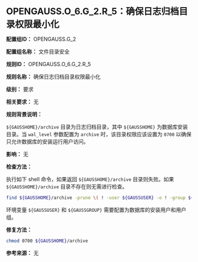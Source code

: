 **<font size="5">OPENGAUSS.O_6.G_2.R_5：确保日志归档目录权限最小化</font>**

**配置组ID：**
OPENGAUSS.G_2

**配置组名称：**
文件目录安全

**规则ID：**
OPENGAUSS.O_6.G_2.R_5

**规则名称：**
确保日志归档目录权限最小化

**级别：**
要求

**相关要求：**
无

**规则背景说明：**

`${GAUSSHOME}/archive` 目录为日志归档目录，其中 `${GAUSSHOME}` 为数据库安装目录。当 `wal_level` 参数配置为 `archive` 时，该目录权限应该设置为 `0700` 以确保只允许数据库的安装运行用户访问。

**影响：**
无

**检查方法：**

执行如下 shell 命令，如果返回 `${GAUSSHOME}/archive` 目录则失败。如果 `${GAUSSHOME}/archive` 目录不存在则无需进行检查。

```bash
find ${GAUSSHOME}/archive -prune \( ! -user ${GAUSSUSER} -o ! -group ${GAUSSGROUP} -o -perm /g=rwx,o=rwx \)
```

环境变量 `${GAUSSUSER}` 和 `${GAUSSGROUP}` 需要配置为数据库的安装用户和用户组。

**修复方法：**

```bash
chmod 0700 ${GAUSSHOME}/archive
```

**参考来源：**
无